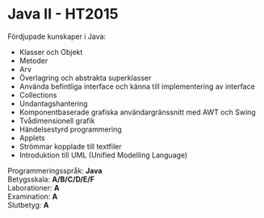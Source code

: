 # Java II - HT2015

Fördjupade kunskaper i Java:
- Klasser och Objekt
- Metoder 
- Arv
- Överlagring och abstrakta superklasser
- Använda befintliga interface och känna till implementering av interface
- Collections
- Undantagshantering
- Komponentbaserade grafiska användargränssnitt med AWT och Swing
- Tvådimensionell grafik
- Händelsestyrd programmering
- Applets
- Strömmar kopplade till textfiler
- Introduktion till UML (Unified Modelling Language)

Programmeringsspråk: <b>Java</b><br>
Betygsskala: <b>A/B/C/D/E/F</b><br>
Laborationer: <b>A</b><br>
Examination: <b>A</b><br>
Slutbetyg: <b>A</b>
